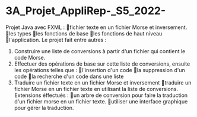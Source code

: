 # 3A_Projet_AppliRep-_S5_2022-

Projet Java avec FXML :
fichier texte en un fichier Morse et inversement. 
les types
les fonctions de base
les fonctions de haut niveau
l'application.
Le projet fait entre autres :
1. Construire une liste de conversions à partir d'un fichier qui contient le code Morse.
2. Effectuer des opérations de base sur cette liste de conversions, ensuite les opérations telles que :
l'insertion d'un code
la suppression d'un code
la recherche d'un code dans une liste
3. Traduire un fichier texte en un fichier Morse et inversement
traduire un fichier Morse en un fichier texte en utilisant la liste de conversions.
Extensions éffectués :
un arbre de conversion pour faire la traduction d'un fichier morse en un fichier texte.
utiliser une interface graphique pour gérer la traduction. 
